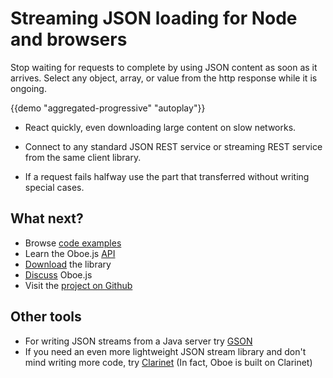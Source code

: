 Streaming JSON loading for Node and browsers
============================================

Stop waiting for requests to complete by using JSON content as soon as
it arrives. Select any object, array, or value from the http response
while it is ongoing.

{{demo "aggregated-progressive" "autoplay"}}

-   React quickly, even downloading large content on slow networks.

-   Connect to any standard JSON REST service or streaming REST service
    from the same client library.

-   If a request fails halfway use the part that transferred without
    writing special cases.
    
What next?
----------

- Browse [code examples](examples) 
- Learn the Oboe.js [API](api)
- [Download](download) the library
- [Discuss](discuss) Oboe.js
- Visit the [project on Github](http://github.com/jimhigson/oboe.js)

Other tools
-----------

-   For writing JSON streams from a Java server try
    [GSON](https://code.google.com/p/google-gson/)
-   If you need an even more lightweight JSON stream library and don't
    mind writing more code, try
    [Clarinet](http://github.com/dscape/clarinet) (In fact, Oboe is
    built on Clarinet)
